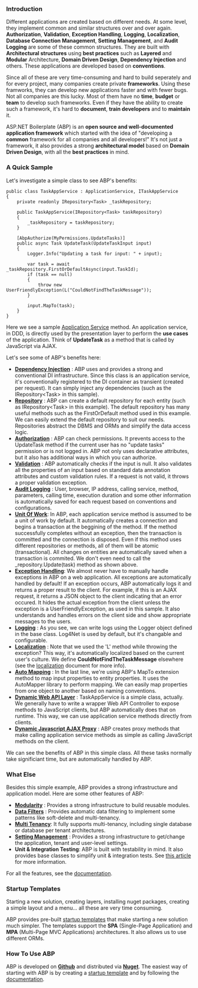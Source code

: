 ### Introduction

Different applications are created based on different needs. At some level,
they implement common and similar structures over and over again. 
**Authorization**, **Validation**, **Exception Handling**,
**Logging**, **Localization**, **Database Connection Management**,
**Setting Management**, and **Audit Logging** are some of
these common structures. They are built with **Architectural structures**
using **best practices** such as **Layered** and **Modular**
Architecture, **Domain Driven Design**, **Dependency Injection** and others. 
These applications are developed based on **conventions**.

Since all of these are very time-consuming and hard to build seperately
and for every project, many companies create private **frameworks**. Using
these framworks, they can develop new applications faster and with fewer bugs. 
Not all companies are this lucky. Most of them have no
**time**, **budget** or **team** to develop such frameworks. Even if they
have the ability to create such a framework, it's hard to **document**,
**train developers** and to **maintain** it.

ASP.NET Boilerplate (ABP) is an **open source and well-documented application framework** 
which started with the idea of "developing a **common**
framework for all companies and all developers!" It's not just a
framework, it also provides a strong **architectural model** based on
**Domain Driven Design**, with all the **best practices** in mind.

### A Quick Sample

Let's investigate a simple class to see ABP's benefits:

    public class TaskAppService : ApplicationService, ITaskAppService
    {
        private readonly IRepository<Task> _taskRepository;

        public TaskAppService(IRepository<Task> taskRepository)
        {
            _taskRepository = taskRepository;
        }

        [AbpAuthorize(MyPermissions.UpdateTasks)]
        public async Task UpdateTask(UpdateTaskInput input)
        {
            Logger.Info("Updating a task for input: " + input);

            var task = await _taskRepository.FirstOrDefaultAsync(input.TaskId);
            if (task == null)
            {
                throw new UserFriendlyException(L("CouldNotFindTheTaskMessage"));
            }

            input.MapTo(task);
        }
    }

Here we see a sample [Application
Service](/Pages/Documents/Application-Services) method. An application
service, in DDD, is directly used by the presentation layer to perform the **use
cases** of the application. Think of **UpdateTask** as a method that is
called by JavaScript via AJAX. 

Let's see some of ABP's benefits here:

-   **[Dependency Injection](/Pages/Documents/Dependency-Injection)** :
    ABP uses and provides a strong and conventional DI infrastructure.
    Since this class is an application service, it's conventionally
    registered to the DI container as transient (created per request). It
    can simply inject any dependencies (such as the IRepository&lt;Task&gt; in
    this sample).
-   **[Repository](/Pages/Documents/Repositories)** : ABP can create a
    default repository for each entity (such as IRepository&lt;Task&gt; in
    this example). The default repository has many useful methods such as the
    FirstOrDefault method used in this example. We can easily extend the default
    repository to suit our needs. Repositories abstract the DBMS and ORMs and
    simplify the data access logic.
-   **[Authorization](/Pages/Documents/Authorization)** : ABP can check
    permissions. It prevents access to the UpdateTask method if the current user
    has no "update tasks" permission or is not logged in. ABP not only uses declarative 
    attributes, but it also has additional ways in which you can authorize.
-   **[Validation](/Pages/Documents/Validating-Data-Transfer-Objects)**
    : ABP automatically checks if the input is null. It also validates all
    the properties of an input based on standard data annotation attributes
    and custom validation rules. If a request is not valid, it throws a
    proper validation exception.
-   **[Audit Logging](/Pages/Documents/Audit-Logging)** : User, browser,
    IP address, calling service, method, parameters, calling time,
    execution duration and some other information is automatically
    saved for each request based on conventions and configurations.
-   [**Unit Of Work**](/Pages/Documents/Unit-Of-Work): In ABP, each
    application service method is assumed to be a unit of work by default.
    It automatically creates a connection and begins a transaction at
    the beggining of the method. If the method successfully completes
    without an exception, then the transaction is committed and the connection
    is disposed. Even if this method uses different repositories or
    methods, all of them will be atomic (transactional). All changes
    on entities are automatically saved when a transaction is commited.
    We don't even need to call the \_repository.Update(task) method as
    shown above.
-   [**Exception Handling**](/Pages/Documents/Handling-Exceptions): We
    almost never have to manually handle exceptions in ABP on a web application. 
    All exceptions are automatically handled by default! If an exception
    occurs, ABP automatically logs it and returns a proper result to the
    client. For example, if this is an AJAX request, it returns a
    JSON object to the client indicating that an error occured. It hides the actual
    exception from the client unless the exception is a
    UserFriendlyException, as used in this sample. It also understands
    and handles errors on the client side and show appropriate messages to the
    users.
-   **[Logging](/Pages/Documents/Logging)** : As you see, we can write
    logs using the Logger object defined in the base class. Log4Net is used
    by default, but it's changable and configurable.
-   **[Localization](/Pages/Documents/Localization)** : Note that we
    used the 'L' method while throwing the exception? This way, it's automatically
    localized based on the current user's culture. We define
    **CouldNotFindTheTaskMessage** elsewhere (see the
    [localization](/Pages/Documents/Localization) document for more info).
-   **[Auto Mapping](/Pages/Documents/Data-Transfer-Objects)** : In the
    last line, we're using ABP's MapTo extension method to map input
    properties to entity properties. It uses the AutoMapper library to
    perform mapping. We can easily map properties from one object
    to another based on naming conventions.
-   **[Dynamic Web API Layer](/Pages/Documents/Dynamic-Web-API)** :
    TaskAppService is a simple class, actually. We generally have to write a wrapper Web API
    Controller to expose methods to JavaScript clients, but ABP
    automatically does that on runtime. This way, we can use application
    service methods directly from clients.
-   **[Dynamic Javascript AJAX
    Proxy](/Pages/Documents/Dynamic-Web-API#dynamic-javascript-proxies)** : ABP
    creates proxy methods that make calling application
    service methods as simple as calling JavaScript methods on the
    client.

We can see the benefits of ABP in this simple class. All these tasks
normally take significiant time, but are automatically handled
by ABP.

### What Else

Besides this simple example, ABP provides a strong infrastructure and
application model. Here are some other features of ABP:

-   **[Modularity](/Pages/Documents/Module-System)** : Provides a strong
    infrastructure to build reusable modules.
-   **[Data Filters](/Pages/Documents/Data-Filters)** : Provides
    automatic data filtering to implement some patterns like soft-delete
    and multi-tenancy.
-   **[Multi Tenancy](Multi-Tenancy.md)**: It fully supports
    multi-tenancy, including single database or database per tenant
    architectures.
-   **[Setting Management](/Pages/Documents/Setting-Management)** :
    Provides a strong infrastructure to get/change the application, tenant
    and user-level settings.
-   **Unit & Integration Testing**: ABP is built with testability in mind. It also
    provides base classes to simplify unit & integration tests. See
    [this article](http://www.codeproject.com/Articles/871786/Unit-testing-in-Csharp-using-xUnit-Entity-Framewor)
    for more information.

For all the features, see the [documentation](/Pages/Documents).

### Startup Templates

Starting a new solution, creating layers, installing nuget packages,
creating a simple layout and a menu... all these are very time consuming.

ABP provides pre-built [startup
templates](http://www.aspnetboilerplate.com/Templates) that make
starting a new solution much simpler. The templates support the **SPA**
(Single-Page Application) and **MPA** (Multi-Page MVC Applications)
architectures. It also allows us to use different ORMs.

### How To Use ABP

ABP is developed on **[Github](https://github.com/aspnetboilerplate)**
and distributed via **[Nuget](/Pages/Documents/Nuget-Packages)**.
The easiest way of starting with ABP is by creating a [startup
template](http://www.aspnetboilerplate.com/Templates) and by following the
[documentation](/Pages/Documents).

